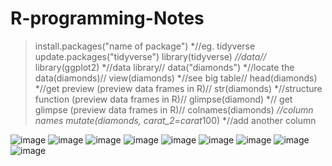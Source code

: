 # R-programming-Notes

>install.packages("name of package") *//eg. tidyverse
> update.packages("tidyverse")
> library(tidyverse) *//data//*
> library(ggplot2) *//data library//
> data("diamonds") *//locate the data(diamonds)//
> view(diamonds) *//see big table//
> head(diamonds) *//get preview (preview data frames in R)//
> str(diamonds) *//structure function (preview data frames in R)//
> glimpse(diamond) *// get glimpse (preview data frames in R)//
> colnames(diamonds) *//column names
>mutate(diamonds, carat_2=carat*100) *//add another column


![image](https://github.com/user-attachments/assets/014b916a-53fc-40bb-91ce-de8c216e7be6)
![image](https://github.com/user-attachments/assets/c0e07dcf-9943-45b2-95ef-dc0f882b6f7e)
![image](https://github.com/user-attachments/assets/1ae1c013-74c3-4b6a-b718-6c8b63e0c72d)
![image](https://github.com/user-attachments/assets/4c7822c6-a4d3-46d5-ae1e-13394f85e56f)
![image](https://github.com/user-attachments/assets/80529db7-0b06-4847-811b-ccd4ef8f1b09)
![image](https://github.com/user-attachments/assets/dc2ecf13-dfec-4c8c-a80b-1aee2f2c2226)
![image](https://github.com/user-attachments/assets/1fb6eca0-92ad-4139-8bcf-d1f998349948)
![image](https://github.com/user-attachments/assets/2eb79318-317e-4c3c-90ac-f1088626fe9b)
![image](https://github.com/user-attachments/assets/20eeab31-d979-4f96-9192-8da456758cff)


